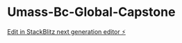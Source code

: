 # Umass-Bc-Global-Capstone

[Edit in StackBlitz next generation editor ⚡️](https://stackblitz.com/~/github.com/jmontinard/Umass-Bc-Global-Capstone)